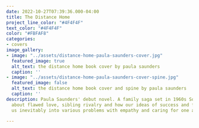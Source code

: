 ```yaml
---
date: 2022-10-27T07:39:36.000-04:00
title: The Distance Home
project_line_color: "#4F4F4F"
text_color: "#4F4F4F"
color: "#FBFAF8"
categories:
- covers
image_gallery:
- image: "../assets/distance-home-paula-saunders-cover.jpg"
  featured_image: true
  alt_text: the distance home book cover by paula saunders
  caption: ''
- image: "../assets/distance-home-paula-saunders-cover-spine.jpg"
  featured_image: false
  alt_text: the distance home book cover and spine by paula saunders
  caption: ''
description: Paula Saunders' debut novel. A family saga set in 1960s South Dakota,
  about flawed love, sibling rivalry and how our ideas of success and failure lead
  us inevitably into various problems with empathy and caring for one another.

---
```

